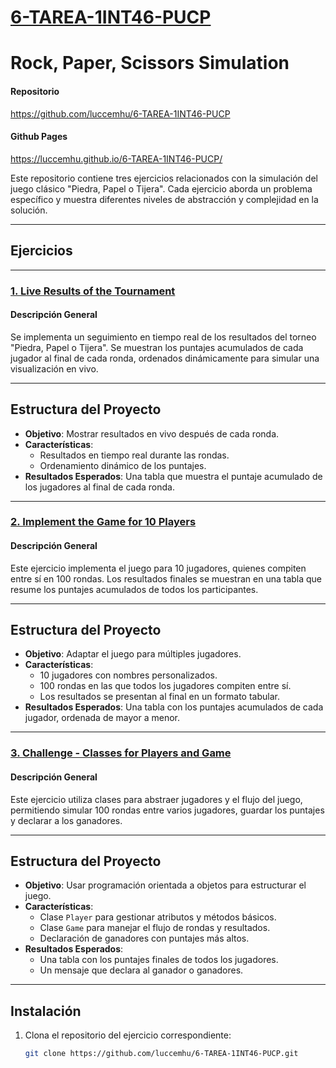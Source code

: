 # [6-TAREA-1INT46-PUCP](https://luccemhu.github.io/6-TAREA-1INT46-PUCP/)

# **Rock, Paper, Scissors Simulation**

#### **Repositorio**
https://github.com/luccemhu/6-TAREA-1INT46-PUCP

#### **Github Pages**
https://luccemhu.github.io/6-TAREA-1INT46-PUCP/

Este repositorio contiene tres ejercicios relacionados con la simulación del juego clásico "Piedra, Papel o Tijera". Cada ejercicio aborda un problema específico y muestra diferentes niveles de abstracción y complejidad en la solución.

---

## **Ejercicios**

---

### **[1. Live Results of the Tournament](https://luccemhu.github.io/6-TAREA-1INT46-PUCP/)**
#### **Descripción General**
Se implementa un seguimiento en tiempo real de los resultados del torneo "Piedra, Papel o Tijera". Se muestran los puntajes acumulados de cada jugador al final de cada ronda, ordenados dinámicamente para simular una visualización en vivo.


---

## **Estructura del Proyecto**
- **Objetivo**: Mostrar resultados en vivo después de cada ronda.
- **Características**:
  - Resultados en tiempo real durante las rondas.
  - Ordenamiento dinámico de los puntajes.
- **Resultados Esperados**: Una tabla que muestra el puntaje acumulado de los jugadores al final de cada ronda.

---

### **[2. Implement the Game for 10 Players](https://luccemhu.github.io/6-TAREA-1INT46-PUCP/)**
#### **Descripción General**
Este ejercicio implementa el juego para 10 jugadores, quienes compiten entre sí en 100 rondas. Los resultados finales se muestran en una tabla que resume los puntajes acumulados de todos los participantes.

---

## **Estructura del Proyecto**
- **Objetivo**: Adaptar el juego para múltiples jugadores.
- **Características**:
  - 10 jugadores con nombres personalizados.
  - 100 rondas en las que todos los jugadores compiten entre sí.
  - Los resultados se presentan al final en un formato tabular.
- **Resultados Esperados**: Una tabla con los puntajes acumulados de cada jugador, ordenada de mayor a menor.

---

### **[3. Challenge - Classes for Players and Game](https://luccemhu.github.io/6-TAREA-1INT46-PUCP/)**
#### **Descripción General**
Este ejercicio utiliza clases para abstraer jugadores y el flujo del juego, permitiendo simular 100 rondas entre varios jugadores, guardar los puntajes y declarar a los ganadores.

---

## **Estructura del Proyecto**
- **Objetivo**: Usar programación orientada a objetos para estructurar el juego.
- **Características**:
  - Clase `Player` para gestionar atributos y métodos básicos.
  - Clase `Game` para manejar el flujo de rondas y resultados.
  - Declaración de ganadores con puntajes más altos.
- **Resultados Esperados**:
  - Una tabla con los puntajes finales de todos los jugadores.
  - Un mensaje que declara al ganador o ganadores.

---

## **Instalación**
1. Clona el repositorio del ejercicio correspondiente:
   ```bash
   git clone https://github.com/luccemhu/6-TAREA-1INT46-PUCP.git
